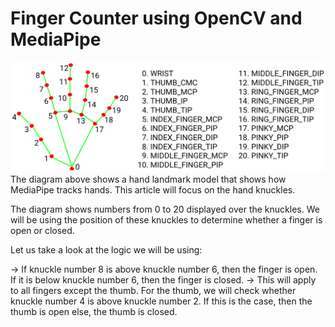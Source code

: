# Finger Counter using OpenCV and MediaPipe

![alt text](MediaPipe.png)
The diagram above shows a hand landmark model that shows how MediaPipe tracks hands. This article will focus on the hand knuckles.

The diagram shows numbers from 0 to 20 displayed over the knuckles. We will be using the position of these knuckles to determine whether a finger is open or closed.

Let us take a look at the logic we will be using:

-> If knuckle number 8 is above knuckle number 6, then the finger is open. If it is below knuckle number 6, then the finger is closed.
-> This will apply to all fingers except the thumb. For the thumb, we will check whether knuckle number 4 is above knuckle number 2. If this is the case, then the thumb is open else, the thumb is closed.
